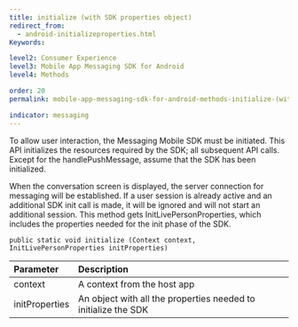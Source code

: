 ```yaml
---
title: initialize (with SDK properties object)
redirect_from:
  - android-initializeproperties.html
Keywords:

level2: Consumer Experience
level3: Mobile App Messaging SDK for Android
level4: Methods

order: 20
permalink: mobile-app-messaging-sdk-for-android-methods-initialize-(with-sdk-properties-object).html

indicator: messaging
---
```


To allow user interaction, the Messaging Mobile SDK must be initiated. This API initializes the resources required by the SDK; all subsequent API calls. Except for the handlePushMessage, assume that the SDK has been initialized.

When the conversation screen is displayed, the server connection for messaging will be established. If a user session is already active and an additional SDK init call is made, it will be ignored and will not start an additional session. This method gets InitLivePersonProperties, which includes the properties needed for the init phase of the SDK.

`public static void initialize (Context context, InitLivePersonProperties initProperties)`

| Parameter | Description |
| :--- | :--- |
| context | A context from the host app |
| initProperties | An object with all the properties needed to initialize the SDK |



